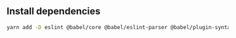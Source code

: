 ## Install dependencies

```bash
yarn add -D eslint @babel/core @babel/eslint-parser @babel/plugin-syntax-import-assertions
```

